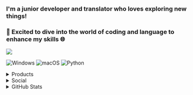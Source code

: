 ### I'm a junior developer and translator who loves exploring new things! 
### 🚀 Excited to dive into the world of coding and language to enhance my skills 🌐 

<a href="https://github.com/gorouflex">
  <img src="https://github-stats-alpha.vercel.app/api?username=gorouflex&cc=000&tc=fff&ic=fff&bc=000">
</a>

![Windows](https://img.shields.io/badge/OS-Windows-blue?style=for-the-badge&logo=windows)
![macOS](https://img.shields.io/badge/OS-macOS-blue?style=for-the-badge&logo=macos)
![Python](https://img.shields.io/badge/Code-Python-coral?style=for-the-badge&logo=python)

<details>
  <summary>Products</summary>

| Repository |  Description | Codename (NEW) | Codename (OLD) | Project | G2SP |
|    :---:     |    :---:   |  :---:   | :---:   | :---:   | :---:   | 
| [HoneygainPot](https://github.com/gorouflex/HoneygainPot) | 🐝 Claim Honeygain’s lucky pot and achievement rewards every day with GitHub Actions 🔥 | SandyPot | Sandivista | Project Sandy | ✅ |
| [DuoXPy](https://github.com/gorouflex/DuoXPy) | ⚡️ XP farm and Streak keeper for Duolingo with GitHub Actions 🔥 | SanDuo | Sandy | Project Sandy | ✅ |
| [Sandy](https://github.com/gorouflex/Sandy) | Official Documents and Information Repository for Project Sandy | SanRepo | / | Project Sandy | / |
| [M413IA](https://github.com/gorouflex/M413IA) | Fully (94%) functioned hackintosh for Asus M413IA, supported from macOS Catalina to macOS Sonoma | M413IA | AMDLaptopHackintosh | Project AppleOSX | ✅ |
| [LTPCX1Gen6](https://github.com/gorouflex/LTPCX1Gen6) | Lenovo ThinkPad Carbon X1 Gen 6 - Vanilla Bios | LNVTPX1G6 | / | Project AppleOSX | / |
| [KFD4XR](https://github.com/gorouflex/KFD4XR) | KFD for iPhone XR users. | MakeXRGreatAgain | / | Project AppleOSX | / |
| [AFKBot](https://github.com/gorouflex/AFKBot) | A (Simple) bot that can prevent you from AFK during the match | SimAFK | Project M | Project SimpleTool | ✅ |
| [PassGen](https://github.com/gorouflex/PassGen) | (Simple) Password Generator and Checker | SimPG | Project PG | Project SimpleTool | ✅ |
| [JikkerBot](https://github.com/gorouflex/JikkerBot) | JikkerBot (aka Trigger) help you aim better in some FPS games | SimJik | TGBot | Project SimpleTool | ✅ |
| [AFKBotLegacy](https://github.com/gorouflex/afkbotlegacy) | AFKBot but better ✨ | Liosk | Liosk | Project SimpleTool | / |
| [ODB](https://github.com/gorouflex/ODB) | ODB - Project LandFall | LandFall | ODB | Project LandFall | / |
| [vietnameseforcottonbuds](https://github.com/gorouflex/vietnameseforcottonbuds) | A Vietnamese translate for Cotton Buds | VNS4CBS | VNSTrans4CB | Project TransLang | / |

- G2SP : GorouFlex Software Support Package
  
</details>

<details>
  <summary>Social</summary>
  <br>

  [![Discord Badge](https://lanyard.cnrad.dev/api/857550997248802837?borderRadius=5px&animated=true&hideDiscrim=false)](https://discord.com/users/857550997248802837)

  ![Recently Played](https://github-profile-apple-music.web.app/api/v1/users/9P4Nd1SwpF19L9O82MQv/recent/played/tracks)
  [![spotify-github-profile](https://spotify-github-profile.vercel.app/api/view?uid=31vftwr2uepb3el6ygl6yxbqcwgy&cover_image=true&theme=default&show_offline=true&background_color=121212&interchange=false&bar_color_cover=true)](https://spotify-github-profile.vercel.app/api/view?uid=31vftwr2uepb3el6ygl6yxbqcwgy&redirect=true)

  [GFxMusic - GFx's Spotify Playlist](https://open.spotify.com/playlist/0bc2xA2GeGq82DOySKkwqv?si=fa8a7f154a5d4367)
</details>

<details>
  <summary>GitHub Stats</summary>
  <br>
  
  ![Top Langs](https://github-readme-stats.vercel.app/api/top-langs/?username=gorouflex&layout=compact&theme=dark)
</details>
